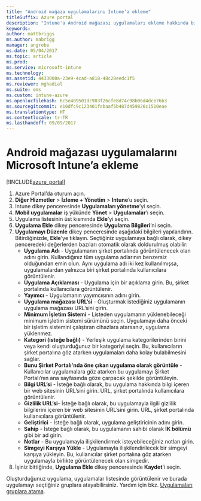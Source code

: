 ```yaml
---
title: "Android mağaza uygulamalarını Intune’a ekleme"
titleSuffix: Azure portal
description: "Intune'a Android mağazası uygulamaları ekleme hakkında bilgi edinin.\""
keywords: 
author: mattbriggs
ms.author: mabrigg
manager: angrobe
ms.date: 05/04/2017
ms.topic: article
ms.prod: 
ms.service: microsoft-intune
ms.technology: 
ms.assetid: 4433000a-23e9-4cad-a818-48c28eedc1f5
ms.reviewer: mghadial
ms.suite: ems
ms.custom: intune-azure
ms.openlocfilehash: 6c5e409501dc983f26cfe8d74c98b06d4dce76b3
ms.sourcegitcommit: e10dfc9c123401fabaaf5b487d459826c1510eae
ms.translationtype: HT
ms.contentlocale: tr-TR
ms.lasthandoff: 09/09/2017
---
```

# <a name="how-to-add-android-store-apps-to-microsoft-intune"></a>Android mağazası uygulamalarını Microsoft Intune’a ekleme

[!INCLUDE[azure_portal](./includes/azure_portal.md)]


1. Azure Portal’da oturum açın.
2. **Diğer Hizmetler** > **İzleme + Yönetim** > **Intune**’u seçin.
3. Intune dikey penceresinde **Uygulamaları yönetme**’yi seçin.
4. **Mobil uygulamalar** iş yükünde **Yönet** > **Uygulamalar**’ı seçin.
5. Uygulama listesinin üst kısmında **Ekle**’yi seçin.
6. **Uygulama Ekle** dikey penceresinde **Uygulama Bilgileri**’ni seçin.
7. **Uygulamayı Düzenle** dikey penceresinde aşağıdaki bilgileri yapılandırın. Bitirdiğinizde, **Ekle**’ye tıklayın. Seçtiğiniz uygulamaya bağlı olarak, dikey penceredeki değerlerden bazıları otomatik olarak doldurulmuş olabilir:
    - **Uygulama Adı** - Uygulamanın şirket portalında görüntülenecek olan adını girin. Kullandığınız tüm uygulama adlarının benzersiz olduğundan emin olun. Aynı uygulama adı iki kez kullanılmışsa, uygulamalardan yalnızca biri şirket portalında kullanıcılara görüntülenir.
    - **Uygulama Açıklaması** - Uygulama için bir açıklama girin. Bu, şirket portalında kullanıcılara görüntülenir.
    - **Yayımcı** - Uygulamanın yayımcısının adını girin.
    - **Uygulama mağazası URL’si** - Oluşturmak istediğiniz uygulamanın uygulama mağazası URL’sini girin.
    - **Minimum İşletim Sistemi** - Listeden uygulamanın yüklenebileceği minimum işletim sistemi sürümünü seçin. Uygulamayı daha önceki bir işletim sistemini çalıştıran cihazlara atarsanız, uygulama yüklenmez.
    - **Kategori (isteğe bağlı)** - Yerleşik uygulama kategorilerinden birini veya kendi oluşturduğunuz bir kategoriyi seçin. Bu, kullanıcıların şirket portalına göz atarken uygulamaları daha kolay bulabilmesini sağlar.
    - **Bunu Şirket Portalı'nda öne çıkan uygulama olarak görüntüle** - Kullanıcılar uygulamalara göz atarken bu uygulamayı Şirket Portalı’nın ana sayfasında göze çarpacak şekilde görüntüleyin.
    - **Bilgi URL’si** - İsteğe bağlı olarak, bu uygulama hakkında bilgi içeren bir web sitesinin URL’sini girin. URL, şirket portalında kullanıcılara görüntülenir.
    - **Gizlilik URL’si**- İsteğe bağlı olarak, bu uygulamayla ilgili gizlilik bilgilerini içeren bir web sitesinin URL’sini girin. URL, şirket portalında kullanıcılara görüntülenir.
    - **Geliştirici** - İsteğe bağlı olarak, uygulama geliştiricinin adını girin.
    - **Sahip** - İsteğe bağlı olarak, bu uygulamanın sahibi olarak **İK bölümü** gibi bir ad girin.
    - **Notlar** - Bu uygulamayla ilişkilendirmek isteyebileceğiniz notları girin.
    - **Simgeyi Karşıya Yükle** - Uygulamayla ilişkilendirilecek bir simgeyi karşıya yükleyin. Bu, kullanıcılar şirket portalına göz atarken uygulamayla birlikte görüntülenecek olan simgedir.
8. İşiniz bittiğinde, **Uygulama Ekle** dikey penceresinde **Kaydet**’i seçin.

Oluşturduğunuz uygulama, uygulamalar listesinde görüntülenir ve burada uygulamayı seçtiğiniz gruplara atayabilirsiniz. Yardım için bkz. [Uygulamaları gruplara atama](apps-deploy.md).